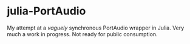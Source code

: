 julia-PortAudio
===============

My attempt at a *vaguely* synchronous PortAudio wrapper in Julia. Very much a work in progress. Not ready for public consumption.
